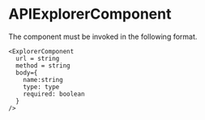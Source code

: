 # APIExplorerComponent

The component must be invoked in the following format. 

```
<ExplorerComponent
  url = string
  method = string
  body={
    name:string
    type: type
    required: boolean
  }
/>
```

